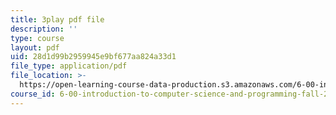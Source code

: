 ```yaml
---
title: 3play pdf file
description: ''
type: course
layout: pdf
uid: 28d1d99b2959945e9bf677aa824a33d1
file_type: application/pdf
file_location: >-
  https://open-learning-course-data-production.s3.amazonaws.com/6-00-introduction-to-computer-science-and-programming-fall-2008/28d1d99b2959945e9bf677aa824a33d1_y81AhLQN-NI.pdf
course_id: 6-00-introduction-to-computer-science-and-programming-fall-2008
---
```

